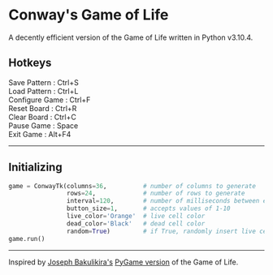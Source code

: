 # Conway's Game of Life

A decently efficient version of the Game of Life written in Python v3.10.4.

## Hotkeys
Save Pattern   : Ctrl+S  
Load Pattern   : Ctrl+L  
Configure Game : Ctrl+F  
Reset Board    : Ctrl+R  
Clear Board    : Ctrl+C  
Pause Game     : Space  
Exit Game      : Alt+F4  

---

## Initializing

```python
game = ConwayTk(columns=36,          # number of columns to generate
                rows=24,             # number of rows to generate
                interval=120,        # number of milliseconds between each life cycle
                button_size=1,       # accepts values of 1-10
                live_color='Orange'  # live cell color
                dead_color='Black'   # dead cell color
                random=True)         # if True, randomly insert live cells into the data array            
game.run()
```

---

Inspired by [Joseph Bakulikira's](https://github.com/Josephbakulikira) [PyGame version](https://github.com/Josephbakulikira/Conway-s-Game-of-life---Python) of the Game of Life.
